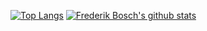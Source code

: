 
[![Top Langs](https://github-readme-stats.vercel.app/api/top-langs/?username=fbosch&hide_langs_below=5&theme=dark)]()
[![Frederik Bosch's github stats](https://github-readme-stats.vercel.app/api?username=fbosch&theme=dark)]()

